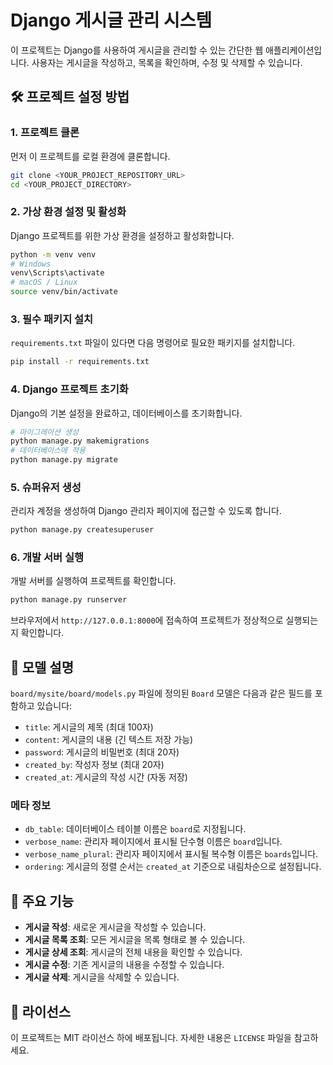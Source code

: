# Django 게시글 관리 시스템

이 프로젝트는 Django를 사용하여 게시글을 관리할 수 있는 간단한 웹 애플리케이션입니다. 사용자는 게시글을 작성하고, 목록을 확인하며, 수정 및 삭제할 수 있습니다.

## 🛠️ 프로젝트 설정 방법

### 1. 프로젝트 클론
먼저 이 프로젝트를 로컬 환경에 클론합니다.
```bash
git clone <YOUR_PROJECT_REPOSITORY_URL>
cd <YOUR_PROJECT_DIRECTORY>
```

### 2. 가상 환경 설정 및 활성화
Django 프로젝트를 위한 가상 환경을 설정하고 활성화합니다.
```bash
python -m venv venv
# Windows
venv\Scripts\activate
# macOS / Linux
source venv/bin/activate
```

### 3. 필수 패키지 설치
`requirements.txt` 파일이 있다면 다음 명령어로 필요한 패키지를 설치합니다.
```bash
pip install -r requirements.txt
```

### 4. Django 프로젝트 초기화
Django의 기본 설정을 완료하고, 데이터베이스를 초기화합니다.
```bash
# 마이그레이션 생성
python manage.py makemigrations
# 데이터베이스에 적용
python manage.py migrate
```

### 5. 슈퍼유저 생성
관리자 계정을 생성하여 Django 관리자 페이지에 접근할 수 있도록 합니다.
```bash
python manage.py createsuperuser
```

### 6. 개발 서버 실행
개발 서버를 실행하여 프로젝트를 확인합니다.
```bash
python manage.py runserver
```

브라우저에서 `http://127.0.0.1:8000`에 접속하여 프로젝트가 정상적으로 실행되는지 확인합니다.

## 📂 모델 설명

`board/mysite/board/models.py` 파일에 정의된 `Board` 모델은 다음과 같은 필드를 포함하고 있습니다:

- `title`: 게시글의 제목 (최대 100자)
- `content`: 게시글의 내용 (긴 텍스트 저장 가능)
- `password`: 게시글의 비밀번호 (최대 20자)
- `created_by`: 작성자 정보 (최대 20자)
- `created_at`: 게시글의 작성 시간 (자동 저장)

### **메타 정보**
- `db_table`: 데이터베이스 테이블 이름은 `board`로 지정됩니다.
- `verbose_name`: 관리자 페이지에서 표시될 단수형 이름은 `board`입니다.
- `verbose_name_plural`: 관리자 페이지에서 표시될 복수형 이름은 `boards`입니다.
- `ordering`: 게시글의 정렬 순서는 `created_at` 기준으로 내림차순으로 설정됩니다.

## 🚀 주요 기능

- **게시글 작성**: 새로운 게시글을 작성할 수 있습니다.
- **게시글 목록 조회**: 모든 게시글을 목록 형태로 볼 수 있습니다.
- **게시글 상세 조회**: 게시글의 전체 내용을 확인할 수 있습니다.
- **게시글 수정**: 기존 게시글의 내용을 수정할 수 있습니다.
- **게시글 삭제**: 게시글을 삭제할 수 있습니다.

## 📜 라이선스

이 프로젝트는 MIT 라이선스 하에 배포됩니다. 자세한 내용은 `LICENSE` 파일을 참고하세요.
